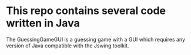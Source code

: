 # This repo contains several code written in Java

The GuessingGameGUI is a guessing game with a GUI which requires any version of Java compatible with the Jswing toolkit.
